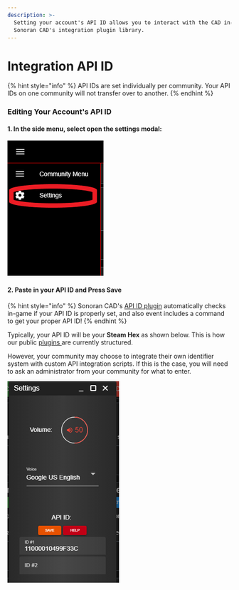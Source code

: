 ```yaml
---
description: >-
  Setting your account's API ID allows you to interact with the CAD in-game via
  Sonoran CAD's integration plugin library.
---
```


# Integration API ID

{% hint style="info" %}
API IDs are set individually per community. Your API IDs on one community will not transfer over to another.
{% endhint %}

### Editing Your Account's API ID

#### 1. In the side menu, select open the settings modal:

![Sonoran CAD&apos;s Settings Modal](../../../.gitbook/assets/settings_modal.png)

#### 2. Paste in your API ID and Press Save

{% hint style="info" %}
Sonoran CAD's [API ID plugin](../../../integration-plugins/integration-plugins/available-plugins/api-id-checker.md) automatically checks in-game if your API ID is properly set, and also event includes a command to get your proper API ID!
{% endhint %}

Typically, your API ID will be your **Steam Hex** as shown below. This is how our public [plugins ](../../../integration-plugins/integration-plugins/available-plugins/)are currently structured.  
  
However, your community may choose to integrate their own identifier system with custom API integration scripts. If this is the case, you will need to ask an administrator from your community for what to enter.

![Sonoran CAD&apos;s API ID Setting](../../../.gitbook/assets/api_id.png)

